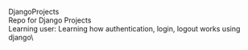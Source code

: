 DjangoProjects \
Repo for Django Projects \
Learning user: Learning how authentication, login, logout works using django\

